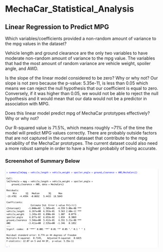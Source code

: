 # MechaCar_Statistical_Analysis

## Linear Regression to Predict MPG
Which variables/coefficients provided a non-random amount of variance to the mpg values in the dataset?

Vehicle length and ground clearance are the only two variables to have moderate non-random amount of variance to the mpg value. The variables that had the most amount of random variance are vehicle weight, spoiler angle, and AWD.

Is the slope of the linear model considered to be zero? Why or why not?
Our slope is not zero because the p-value: 5.35e-11, is less than 0.05 which means we can reject the null hypothesis that our coefficient is equal to zero. Conversely, if it was higher than 0.05, we would not be able to reject the null hypothesis and it would mean that our data would not be a predictor in association with MPG. 

Does this linear model predict mpg of MechaCar prototypes effectively? Why or why not?

Our R-squared value is 71.5%, which means roughly ~71% of the time the model will predict MPG values correctly. There are probably outside factors that are not captured in the current datasaet that contribute to the mpg variability of the MechaCar prototypes. The current dataset could also need a more robust sample in order to have a higher probabily of being accurate. 

### Screenshot of Summary Below
![Screenshot!](./Images/Deliverable_1_Summary.png)

